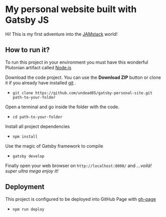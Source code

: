 # My personal website built with Gatsby JS

Hi! This is my first adventure into the  [JAMstack](https://jamstack.org/)  world!

## How to run it?

To run this project in your environment you must have this wonderful Plutonian artifact called [Node.js](https://nodejs.org/en/)

 Download the code project. You can use the **Download ZIP** button or clone it if you already have installed [git](https://git-scm.com/) .
- `git clone https://github.com/undead85/gatsby-personal-site.git path-to-your-folder`

Open a terminal and go inside the folder with the code.
- `cd path-to-your-folder`

Install all project dependencies
- `npm install`

Use the magic of Gatsby framework to compile
- `gatsby develop`

Finally open your web browser on `http://localhost:8000/` and *...voilá! super ultra mega enjoy it!*

## Deployment

This project is configured to be deployed into GitHub Page with [gh-page](https://github.com/tschaub/gh-pages)
- `npm run deploy`
